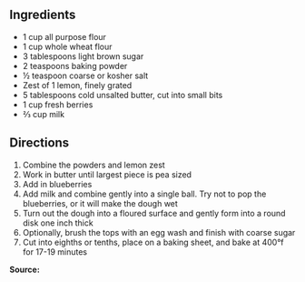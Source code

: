 ---
---

## Ingredients
- 1 cup all purpose flour
- 1 cup whole wheat flour
- 3 tablespoons light brown sugar
- 2 teaspoons baking powder
- &frac12; teaspoon coarse or kosher salt
- Zest of 1 lemon, finely grated
- 5 tablespoons cold unsalted butter, cut into small bits
- 1 cup fresh berries
- &frac23; cup milk

## Directions
1. Combine the powders and lemon zest
2. Work in butter until largest piece is pea sized
3. Add in blueberries
4. Add milk and combine gently into a single ball. Try not to pop the blueberries, or it will make the dough wet
5. Turn out the dough into a floured surface and gently form into a round disk one inch thick
6. Optionally, brush the tops with an egg wash and finish with coarse sugar
6. Cut into eighths or tenths, place on a baking sheet, and bake at 400&deg;f for 17-19 minutes

**Source:** [](https://smittenkitchen.com/2015/07/very-blueberry-scones/)